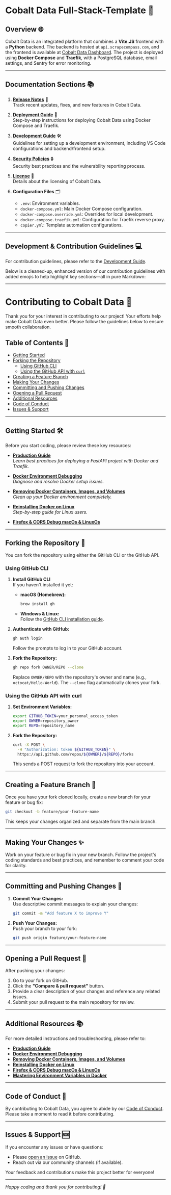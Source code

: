# Cobalt Data Full-Stack-Template 🚀

## Overview 🌐
Cobalt Data is an integrated platform that combines a **Vite.JS** frontend with a **Python** backend. The backend is hosted at `api.scrapecompass.com`, and the frontend is available at [Cobalt Data Dashboard](https://dashboard.cobaltdata.net). The project is deployed using **Docker Compose** and **Traefik**, with a PostgreSQL database, email settings, and Sentry for error monitoring.

---

## Documentation Sections 📚

1. **[Release Notes](release-notes.md)** 📝  
   Track recent updates, fixes, and new features in Cobalt Data.

2. **[Deployment Guide](deployment.md)** 🚀  
   Step-by-step instructions for deploying Cobalt Data using Docker Compose and Traefik.

3. **[Development Guide](development.md)** 🛠️  
   Guidelines for setting up a development environment, including VS Code configurations and backend/frontend setup.

4. **[Security Policies](SECURITY.md)** 🔒  
   Security best practices and the vulnerability reporting process.

5. **[License](LICENSE)** 📄  
   Details about the licensing of Cobalt Data.

6. **Configuration Files** 🗂️  
   - `.env`: Environment variables.
   - `docker-compose.yml`: Main Docker Compose configuration.
   - `docker-compose.override.yml`: Overrides for local development.
   - `docker-compose.traefik.yml`: Configuration for Traefik reverse proxy.
   - `copier.yml`: Template automation configurations.

---

## Development & Contribution Guidelines 💻

For contribution guidelines, please refer to the [Development Guide](development.md).

Below is a cleaned-up, enhanced version of our contribution guidelines with added emojis to help highlight key sections—all in pure Markdown:

---

# Contributing to Cobalt Data 🚀

Thank you for your interest in contributing to our project! Your efforts help make Cobalt Data even better. Please follow the guidelines below to ensure smooth collaboration.

## Table of Contents 📑
- [Getting Started](#getting-started-️)
- [Forking the Repository](#forking-the-repository-)
  - [Using GitHub CLI](#using-github-cli-)
  - [Using the GitHub API with `curl`](#using-the-github-api-with-curl-)
- [Creating a Feature Branch](#creating-a-feature-branch-)
- [Making Your Changes](#making-your-changes-)
- [Committing and Pushing Changes](#committing-and-pushing-changes-)
- [Opening a Pull Request](#opening-a-pull-request-)
- [Additional Resources](#additional-resources-)
- [Code of Conduct](#code-of-conduct-)
- [Issues & Support](#issues--support-)

---

## Getting Started 🛠️

Before you start coding, please review these key resources:

- **[Production Guide](https://medium.com/@nik_75329/from-zero-to-deployed-a-comprehensive-guide-to-deploying-a-fastapi-project-with-docker-and-traefik-79283ae9e4b7)**  
  *Learn best practices for deploying a FastAPI project with Docker and Traefik.*

- **[Docker Environment Debugging](https://medium.com/@nik_75329/docker-environment-debugging-how-to-completely-reset-your-docker-setup-dfec0eb6e6c4)**  
  *Diagnose and resolve Docker setup issues.*

- **[Removing Docker Containers, Images, and Volumes](https://medium.com/@nik_75329/below-is-a-step-by-step-guide-on-how-to-remove-all-docker-containers-images-and-volumes-and-d119d02a76b9)**  
  *Clean up your Docker environment completely.*

- **[Reinstalling Docker on Linux](https://medium.com/@nik_75329/how-to-completely-remove-and-reinstall-docker-on-linux-bc4fb677887c)**  
  *Step-by-step guide for Linux users.*
- **[Firefox & CORS Debug macOs & LinuxOs](https://medium.com/@nik_75329/firefox-cors-debug-on-macos-linux-fixing-mixed-content-insecure-xmlhttprequest-74a62694f4a1)**
---

## Forking the Repository 🍴

You can fork the repository using either the GitHub CLI or the GitHub API.

### Using GitHub CLI

1. **Install GitHub CLI**  
   If you haven't installed it yet:
   - **macOS (Homebrew):**
     ```bash
     brew install gh
     ```
   - **Windows & Linux:**  
     Follow the [GitHub CLI installation guide](https://github.com/cli/cli#installation).

2. **Authenticate with GitHub:**
   ```bash
   gh auth login
   ```
   Follow the prompts to log in to your GitHub account.

3. **Fork the Repository:**
   ```bash
   gh repo fork OWNER/REPO --clone
   ```
   Replace `OWNER/REPO` with the repository's owner and name (e.g., `octocat/Hello-World`). The `--clone` flag automatically clones your fork.

### Using the GitHub API with curl

1. **Set Environment Variables:**
   ```bash
   export GITHUB_TOKEN=your_personal_access_token
   export OWNER=repository_owner
   export REPO=repository_name
   ```

2. **Fork the Repository:**
   ```bash
   curl -X POST \
     -H "Authorization: token ${GITHUB_TOKEN}" \
     https://api.github.com/repos/${OWNER}/${REPO}/forks
   ```
   This sends a POST request to fork the repository into your account.

---

## Creating a Feature Branch 🌿

Once you have your fork cloned locally, create a new branch for your feature or bug fix:

```bash
git checkout -b feature/your-feature-name
```

This keeps your changes organized and separate from the main branch.

---

## Making Your Changes ✨

Work on your feature or bug fix in your new branch. Follow the project's coding standards and best practices, and remember to comment your code for clarity.

---

## Committing and Pushing Changes 💾

1. **Commit Your Changes:**  
   Use descriptive commit messages to explain your changes:
   ```bash
   git commit -m "Add feature X to improve Y"
   ```

2. **Push Your Changes:**  
   Push your branch to your fork:
   ```bash
   git push origin feature/your-feature-name
   ```

---

## Opening a Pull Request 🔀

After pushing your changes:

1. Go to your fork on GitHub.
2. Click the **"Compare & pull request"** button.
3. Provide a clear description of your changes and reference any related issues.
4. Submit your pull request to the main repository for review.

---

## Additional Resources 📚

For more detailed instructions and troubleshooting, please refer to:
- **[Production Guide](https://medium.com/@nik_75329/from-zero-to-deployed-a-fastapi-project-with-docker-and-traefik-79283ae9e4b7)**
- **[Docker Environment Debugging](https://medium.com/@nik_75329/docker-environment-debugging-how-to-completely-reset-your-docker-setup-dfec0eb6e6c4)**
- **[Removing Docker Containers, Images, and Volumes](https://medium.com/@nik_75329/below-is-a-step-by-step-guide-on-how-to-remove-all-docker-containers-images-and-volumes-and-d119d02a76b9)**
- **[Reinstalling Docker on Linux](https://medium.com/@nik_75329/how-to-completely-remove-and-reinstall-docker-on-linux-bc4fb677887c)**
- **[Firefox & CORS Debug macOs & LinuxOs](https://medium.com/@nik_75329/firefox-cors-debug-on-macos-linux-fixing-mixed-content-insecure-xmlhttprequest-74a62694f4a1)**
- **[Mastering Environment Variables in Docker](https://medium.com/@nik_75329/mastering-environment-variables-in-docker-compose-practices-for-security-and-flexibility-c1b8a6ebe55b)**
---

## Code of Conduct 📜

By contributing to Cobalt Data, you agree to abide by our [Code of Conduct](CODE_OF_CONDUCT.md). Please take a moment to read it before contributing.

---

## Issues & Support 🆘

If you encounter any issues or have questions:
- Please [open an issue](https://github.com/OWNER/REPO/issues) on GitHub.
- Reach out via our community channels (if available).

Your feedback and contributions make this project better for everyone!

---

*Happy coding and thank you for contributing! 🎉*

